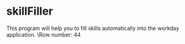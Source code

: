 # skillFiller
This program will help you to fill skills automatically into the workday application.
\Row number: 44